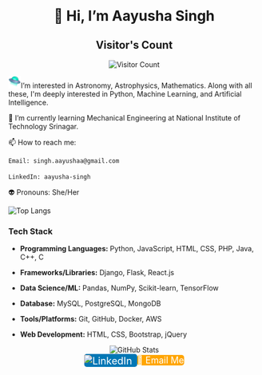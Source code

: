 
<div align="center" style="display: flex; align-items: center; justify-content: center;">
  <h1 style="margin: 0;"> 👋 Hi, I’m Aayusha Singh</h1>
</div>

<div align="center">
  <h2>Visitor's Count</h2>
  <img src="https://profile-counter.glitch.me/aayu-sha/count.svg" alt="Visitor Count">
</div>

<img src="flying-saucer.svg" alt="Flying Saucer" width="25" height="25">I’m interested in Astronomy, Astrophysics, Mathematics. Along with all these, I'm deeply interested in Python, Machine Learning, and Artificial Intelligence.

🌱 I’m currently learning Mechanical Engineering at National Institute of Technology Srinagar.

📫 How to reach me: 

    Email: singh.aayushaa@gmail.com

    LinkedIn: aayusha-singh

👽 Pronouns: She/Her

![Top Langs](https://github-readme-stats.vercel.app/api/top-langs/?username=aayu-sha&theme=tokyonight)

### Tech Stack

- **Programming Languages:** Python, JavaScript, HTML, CSS, PHP, Java, C++, C

- **Frameworks/Libraries:** Django, Flask, React.js

- **Data Science/ML:** Pandas, NumPy, Scikit-learn, TensorFlow

- **Database:** MySQL, PostgreSQL, MongoDB

- **Tools/Platforms:** Git, GitHub, Docker, AWS

- **Web Development:** HTML, CSS, Bootstrap, jQuery

<div align="center">
  <img src="https://github-readme-stats.vercel.app/api?username=aayu-sha&show_icons=true&theme=radical" alt="GitHub Stats">
</div>

<div align="center" style="display: flex; justify-content: center; align-items: center;">
  <a href="https://www.linkedin.com/in/aayusha-singh/" style="display: inline-block; padding: 0px 00px; background-color: #0077B5; color: #FFFFFF; font-size: 20px; border-radius: 5px; text-decoration: none;">
    <img src="https://img.shields.io/badge/LinkedIn-Aayusha_Singh-blue?style=flat-square&logo=linkedin" alt="LinkedIn" style="vertical-align: middle; margin-right: 10px;"> 
  </a>

  <a href="mailto:singh.aayushaa@gmail.com" style="display: inline-block; padding: 00px 00px; background-color: #FFA500; color: #FFFFFF; font-size: 18px; border-radius: 5px; text-decoration: none;">
    📧 Email Me
  </a>
</div>


